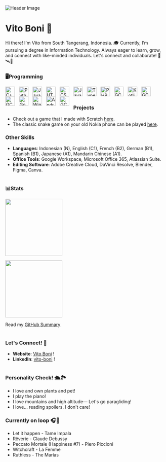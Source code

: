 <img src="https://github.com/vito-boni/vito-boni/blob/main/cutestuff/vito_intro.gif" alt="Header Image">

# Vito Boni 🧭
Hi there! I'm Vito from South Tangerang, Indonesia. 🎓 Currently, I’m pursuing a degree in Information Technology. Always eager to learn, grow, and connect with like-minded individuals. Let's connect and collaborate! 🔬🛰️🌌

### 🖥️Programming

  <img align="left" alt="C++" width="30px" style="padding-right:10px;" src="https://cdn.jsdelivr.net/gh/devicons/devicon/icons/cplusplus/cplusplus-original.svg" />
  <img align="left" alt="Python" width="30px" style="padding-right:10px;" src="https://cdn.jsdelivr.net/gh/devicons/devicon/icons/python/python-plain.svg" />
  <img align="left" alt="Java" width="30px" style="padding-right:10px;" src="https://cdn.jsdelivr.net/gh/devicons/devicon/icons/java/java-original.svg"/>
  <img align="left" alt="HTML" width="30px" style="padding-right:10px;" src="https://cdn.jsdelivr.net/gh/devicons/devicon/icons/html5/html5-plain.svg" />
  <img align="left" alt="CSS" width="30px" style="padding-right:10px;" src="https://cdn.jsdelivr.net/gh/devicons/devicon/icons/css3/css3-plain.svg" />
  <img align="left" alt="JavaScript" width="30px" style="padding-right:10px;" src="https://cdn.jsdelivr.net/gh/devicons/devicon/icons/javascript/javascript-plain.svg" />
  <img align="left" alt="TypeScript" width="30px" style="padding-right:10px;" src="https://cdn.jsdelivr.net/gh/devicons/devicon/icons/typescript/typescript-plain.svg" />
  <img align="left" alt="PHP" width="30px" style="padding-right:10px;" src="https://cdn.jsdelivr.net/gh/devicons/devicon/icons/php/php-original.svg" />
  <img align="left" alt="GC" width="30px" style="padding-right:10px;" src="https://cdn.jsdelivr.net/gh/devicons/devicon/icons/mysql/mysql-original.svg" />
  <img align="left" alt="Kotlin" width="30px" style="padding-right:10px;" src="https://cdn.jsdelivr.net/gh/devicons/devicon/icons/kotlin/kotlin-original.svg" />
  <img align="left" alt="GC" width="30px" style="padding-right:10px;" src="https://cdn.jsdelivr.net/gh/devicons/devicon/icons/flutter/flutter-original.svg" />
  <img align="left" alt="GC" width="30px" style="padding-right:10px;" src="https://cdn.jsdelivr.net/gh/devicons/devicon/icons/dart/dart-original.svg" />
  <img align="left" alt="Go" width="30px" style="padding-right:10px;" src="https://cdn.jsdelivr.net/gh/devicons/devicon/icons/go/go-original.svg" />
  <img align="left" alt="Windows" width="30px" style="padding-right:10px;" src="https://cdn.jsdelivr.net/gh/devicons/devicon/icons/windows11/windows11-original.svg" />
  <img align="left" alt="Android" width="30px" style="padding-right:10px;" src="https://cdn.jsdelivr.net/gh/devicons/devicon/icons/android/android-original.svg" />
  <img align="left" alt="GC" width="30px" style="padding-right:10px;" src="https://cdn.jsdelivr.net/gh/devicons/devicon/icons/googlecloud/googlecloud-original.svg" />
  
<br />

#

### Projects
- Check out a game that I made with Scratch [here](https://scratch.mit.edu/projects/944565585/).
- The classic snake game on your old Nokia phone can be played [here](https://github.com/vito-boni/Python/blob/main/SNAKE-IS-SNACKING/snake.py).

### Other Skills
- **Languages**: Indonesian (N), English (C1), French (B2), German (B1), Spanish (B1), Japanese (A1), Mandarin Chinese (A1).
- **Office Tools**: Google Workspace, Microsoft Office 365, Atlassian Suite.
- **Editing Software**: Adobe Creative Cloud, DaVinci Resolve, Blender, Figma, Canva.

#

### 📊Stats

<p align="left">
<a href="https://github.com/vito-boni">
  <img height="180em" src="https://github-readme-stats.vercel.app/api?username=vito-boni&show_icons=true&title_color=FFFFFF&text_color=FFFFFF&icon_color=2bbc8a&bg_color=1F2633&border_color=444c56&include_all_commits=true&count_private=true&custom_title=Stats"/>
</a>
</p>

<p align="left">
<a href="https://github.com/vito-boni">
  <img height="180em" src="https://github-readme-stats.vercel.app/api/top-langs/?username=vito-boni&layout=compact&langs_count=8&title_color=FFFFFF&text_color=FFFFFF&bg_color=1F2633&border_color=444c56"/>
</a>
</p>

Read my [GitHub Summary](https://github.com/vito-boni/vito-boni/blob/main/SUMMARY.md)

#

### Let's Connect! 📲
- **Website**: [Vito Boni](https://vitoboni.carrd.co) !
- **LinkedIn**: [vito-boni](https://linkedin.com/in/vito-boni) !

#

### Personality Check! 🛳️🏞️
- I love and own plants and pet!
- I play the piano!
- I love mountains and high altitude— Let's go paragliding!
- I love… reading spoilers. I don't care!

### Currently on loop 🎧🔂
* Let it happen - Tame Impala
* Rêverie - Claude Debussy
* Peccato Mortale (Happiness #7) - Piero Piccioni
* Witchcraft - La Femme
* Ruthless - The Marías
